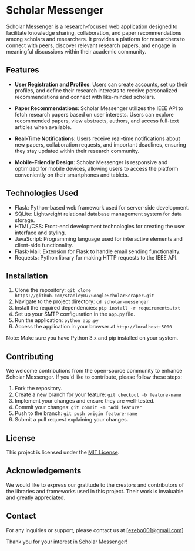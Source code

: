 # Scholar Messenger

Scholar Messenger is a research-focused web application designed to facilitate knowledge sharing, collaboration, and paper recommendations among scholars and researchers. It provides a platform for researchers to connect with peers, discover relevant research papers, and engage in meaningful discussions within their academic community.

## Features

- **User Registration and Profiles**: Users can create accounts, set up their profiles, and define their research interests to receive personalized recommendations and connect with like-minded scholars.

- **Paper Recommendations**: Scholar Messenger utilizes the IEEE API to fetch research papers based on user interests. Users can explore recommended papers, view abstracts, authors, and access full-text articles when available.

- **Real-Time Notifications**: Users receive real-time notifications about new papers, collaboration requests, and important deadlines, ensuring they stay updated within their research community.

- **Mobile-Friendly Design**: Scholar Messenger is responsive and optimized for mobile devices, allowing users to access the platform conveniently on their smartphones and tablets.

## Technologies Used

- Flask: Python-based web framework used for server-side development.
- SQLite: Lightweight relational database management system for data storage.
- HTML/CSS: Front-end development technologies for creating the user interface and styling.
- JavaScript: Programming language used for interactive elements and client-side functionality.
- Flask-Mail: Extension for Flask to handle email sending functionality.
- Requests: Python library for making HTTP requests to the IEEE API.

## Installation

1. Clone the repository: `git clone https://github.com/stanley07/GoogleScholarScraper.git`
2. Navigate to the project directory: `cd scholar-messenger`
3. Install the required dependencies: `pip install -r requirements.txt`
4. Set up your SMTP configuration in the `app.py` file.
5. Run the application: `python app.py`
6. Access the application in your browser at `http://localhost:5000`

Note: Make sure you have Python 3.x and pip installed on your system.

## Contributing

We welcome contributions from the open-source community to enhance Scholar Messenger. If you'd like to contribute, please follow these steps:

1. Fork the repository.
2. Create a new branch for your feature: `git checkout -b feature-name`
3. Implement your changes and ensure they are well-tested.
4. Commit your changes: `git commit -m "Add feature"`
5. Push to the branch: `git push origin feature-name`
6. Submit a pull request explaining your changes.

## License

This project is licensed under the [MIT License](LICENSE).

## Acknowledgements

We would like to express our gratitude to the creators and contributors of the libraries and frameworks used in this project. Their work is invaluable and greatly appreciated.

## Contact

For any inquiries or support, please contact us at [ezebo001@gmail.com]

Thank you for your interest in Scholar Messenger!
